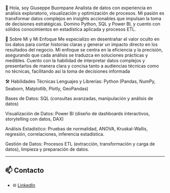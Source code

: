 👋 Hola, soy Giuseppe Buompane
Analista de datos con experiencia en análisis exploratorio, visualización y optimización de procesos. Mi pasión es transformar datos complejos en insights accionables que impulsan la toma de decisiones estratégicas. Domino Python, SQL y Power BI, y cuento con sólidos conocimientos en estadística aplicada y procesos ETL.

🚀 Sobre Mí y Mi Enfoque
Me especializo en desentrañar el valor oculto en los datos para contar historias claras y generar un impacto directo en los resultados del negocio. Mi enfoque se centra en la eficiencia y la precisión, asegurando que cada análisis se traduzca en soluciones prácticas y medibles. Cuento con la habilidad de interpretar datos complejos y presentarlos de manera clara y concisa tanto a audiencias técnicas como no técnicas, facilitando así la toma de decisiones informada

🛠 Habilidades Técnicas
Lenguajes y Librerías: Python (Pandas, NumPy, Seaborn, Matplotlib, Plotly, GeoPandas)

Bases de Datos: SQL (consultas avanzadas, manipulación y análisis de datos)

Visualización de Datos: Power BI (diseño de dashboards interactivos, storytelling con datos, DAX)

Análisis Estadístico: Pruebas de normalidad, ANOVA, Kruskal-Wallis, regresión, correlaciones, inferencia estadística.

Gestión de Datos: Procesos ETL (extracción, transformación y carga de datos), limpieza y preparación de datos.

---

## 📫 Contacto

- 🌐 [LinkedIn](https://www.linkedin.com/in/giusebuompane/)

